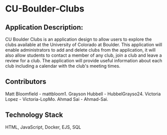 # CU-Boulder-Clubs

## Application Description:
CU Boulder Clubs is an application design to allow users to explore the clubs available at the University of Colorado at Boulder. This application will enable administrators to add and delete clubs from the application, it will also allow students to contact a member of any club, join a club and leave a review for a club. The application will provide useful information about each club including a calendar with the club's meeting times. 

## Contributors 
Matt Bloomfield - mattbloom1. 
Grayson Hubbell - HubbelGrayso24. 
Victoria Lopez - Victoria-LopMo. 
Ahmad Sai - Ahmad-Sai. 

## Technology Stack
HTML, JavaScript, Docker, EJS, SQL

